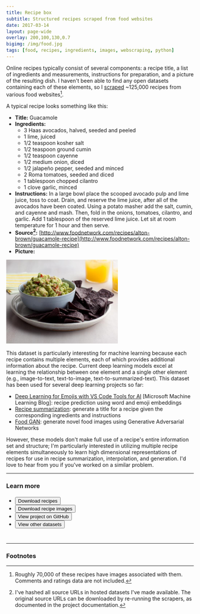 ```yaml
---
title: Recipe box
subtitle: Structured recipes scraped from food websites
date: 2017-03-14
layout: page-wide
overlay: 200,100,130,0.7
bigimg: /img/food.jpg
tags: [food, recipes, ingredients, images, webscraping, python]
---
```


Online recipes typically consist of several components: a recipe title, a list of ingredients and measurements, instructions for preparation, and a picture of the resulting dish. I haven't been able to find any open datasets containing each of these elements, so I [scraped](https://github.com/rtlee9/recipe-box) ~125,000 recipes from various food websites[^1].

A typical recipe looks something like this:

* __Title:__ Guacamole
* __Ingredients:__
  * 3 Haas avocados, halved, seeded and peeled
  * 1 lime, juiced
  * 1/2 teaspoon kosher salt
  * 1/2 teaspoon ground cumin
  * 1/2 teaspoon cayenne
  * 1/2 medium onion, diced
  * 1/2 jalapeño pepper, seeded and minced
  * 2 Roma tomatoes, seeded and diced
  * 1 tablespoon chopped cilantro
  * 1 clove garlic, minced
* __Instructions:__ In a large bowl place the scooped avocado pulp and lime juice, toss to coat. Drain, and reserve the lime juice, after all of the avocados have been coated. Using a potato masher add the salt, cumin, and cayenne and mash. Then, fold in the onions, tomatoes, cilantro, and garlic. Add 1 tablespoon of the reserved lime juice. Let sit at room temperature for 1 hour and then serve.
* __Source[^2]:__ [http://www.foodnetwork.com/recipes/alton-brown/guacamole-recipe](http://www.foodnetwork.com/recipes/alton-brown/guacamole-recipe)
* __Picture:__

<img src="/img/guacamole.jpeg" style="width: 300px;"/>

This dataset is particularly interesting for machine learning because each recipe contains multiple elements, each of which provides additional information about the recipe. Current deep learning models excel at learning the relationship between one element and a single other element (e.g., image-to-text, text-to-image, text-to-summarized-text). This dataset has been used for several deep learning projects so far:

* [Deep Learning for Emojis with VS Code Tools for AI](https://blogs.technet.microsoft.com/machinelearning/2018/04/24/deep-learning-for-emojis-with-vs-code-tools-for-ai/) [Microsoft Machine Learning Blog]: recipe prediction using word and emoji embeddings
* [Recipe summarization](https://github.com/rtlee9/recipe-summarization): generate a title for a recipe given the corresponding ingredients and instructions
* [Food GAN](https://github.com/rtlee9/food-GAN): generate novel food images using Generative Adversarial Networks

However, these models don't make full use of a recipe's entire information set and structure; I'm particularly interested in utilizing multiple recipe elements simultaneously to learn high dimensional representations of recipes for use in recipe summarization, interpolation, and generation. I'd love to hear from you if you've worked on a similar problem.


-----------------------------------------------------------------------------

### Learn more
<ul class="list-inline dataset" style="margin: 20px 0 40px 0;">
<li>
<a href="https://storage.googleapis.com/recipe-box/recipes_raw.zip" download>
  <button type="button" class="btn btn-primary btn-lg">
    <i class="fa fa-lg fa-download"></i>
      Download recipes
  </button>
</a>
</li>

<li>
<a href="https://github.com/rtlee9/recipe-box">
  <button type="button" class="btn btn-primary btn-lg">
    <i class="fa fa-lg fa-download"></i>
      Download recipe images
  </button>
</a>
</li>

<li>
<a href="https://github.com/rtlee9/recipe-box">
  <button type="button" class="btn btn-primary btn-lg">
    <i class="fa fa-lg fa-github"></i>
      View project on GitHub
  </button>
</a>
</li>

<li>
<a href="/datasets">
  <button type="button" class="btn btn-primary btn-lg">
    <i class="fa fa-lg fa-database"></i>
      View other datasets
  </button>
</a>
</li>
</ul>

-----------------------------------------------------------------------------

### Footnotes
[^1]: Roughly 70,000 of these recipes have images associated with them. Comments and ratings data are not included.
[^2]: I've hashed all source URLs in hosted datasets I've made available. The original source URLs can be downloaded by re-running the scrapers, as documented in the project documentation.
